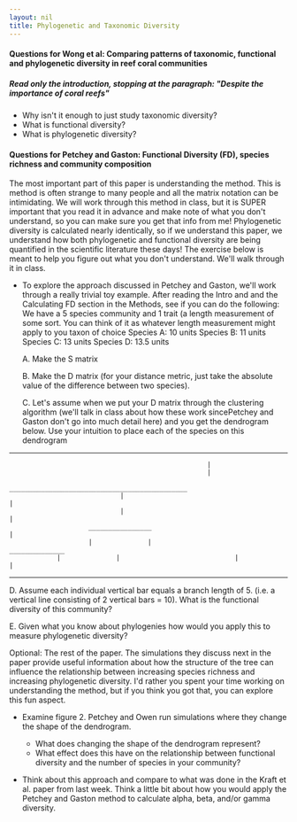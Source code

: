 ```yaml
---
layout: nil
title: Phylogenetic and Taxonomic Diversity
---
```


#### Questions for Wong et al: Comparing patterns of taxonomic, functional and phylogenetic diversity in reef coral communities
##### Read only the introduction, stopping at the paragraph: "Despite the importance of coral reefs"
* Why isn't it enough to just study taxonomic diversity?
* What is functional diversity?
* What is phylogenetic diversity?

#### Questions for Petchey and Gaston: Functional Diversity (FD), species richness and community composition

The most important part of this paper is understanding the method. This is method is often strange to many people and all the matrix notation can be intimidating. We will work through this method in class, but it is SUPER important that you read it in advance and make note of what you don't understand, so you can make sure you get that info from me! Phylogenetic diversity is calculated nearly identically, so if we understand this paper, we understand how both phylogenetic and functional diversity are being quantified in the scientific literature these days! The exercise below is meant to help you figure out what you don't understand. We'll walk through it in class.

* To explore the approach discussed in Petchey and Gaston, we'll work through a really trivial toy example. After reading the Intro and and the Calculating FD section in the Methods, see if you can do the following:
     We have a 5 species community and 1 trait (a length measurement of some sort. You can think of it as whatever length measurement might apply to you taxon of choice
     Species A: 10 units
     Species B: 11 units
     Species C: 13 units
     Species D: 13.5 units
     
     
    A. Make the S matrix
    
    B. Make the D matrix (for your distance metric, just take the absolute value of the difference between two species).
     
    C. Let's assume when we put your D matrix through the clustering algorithm (we'll talk in class about how these work sincePetchey and Gaston don't go into much detail here) and you get the dendrogram below. Use your intuition to place each of the species on this dendrogram
     
---
                                                      |
                                                      |
                                _____________________________________________
                                |                                            |
                                |                                            |
                        ________________                                     |
                        |              |                              ______________
			    |              |                             |              |         
		   
---

   D. Assume each individual vertical bar equals a branch length of 5. (i.e. a vertical line consisting of 2 vertical bars = 10). What is the functional diversity of this community?
   
   E. Given what you know about phylogenies how would you apply this to measure phylogenetic diversity?

Optional: The rest of the paper. The simulations they discuss next in the paper provide useful information about how the structure of the tree can influence the relationship between increasing species richness and increasing phylogenetic diversity. I'd rather you spent your time working on understanding the method, but if you think you got that, you can explore this fun aspect.

* Examine figure 2. Petchey and Owen run simulations where they change the shape of the dendrogram.
     * What does changing the shape of the dendrogram represent?
     * What effect does this have on the relationship between functional diversity and the number of species in your community?

* Think about this approach and compare to what was done in the Kraft et al. paper
from last week. Think a little bit about how you would apply the Petchey and Gaston method to calculate alpha, beta, and/or gamma diversity.

